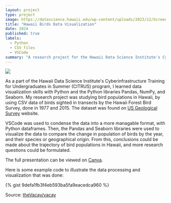 ```yaml
---
layout: project
type: project
image: https://datascience.hawaii.edu/wp-content/uploads/2023/12/Screen-Shot-2023-12-18-at-3.09.37-PM.png
title: "Hawaii Birds Data Visualization"
date: 2024
published: true
labels:
  - Python
  - CSV files
  - VSCode
summary: "A research project for the Hawaii Data Science Institute's Cyberinfrastructure Training for Undergraduates in Summer program. Python and the Python libraries Pandas, NumPy, and Seaborn were used to manipulate csv data and create data visualizations of birds sighted in Hawaii by year, species, and geographical origin."
---
```


<img class="img-fluid" src="https://www.google.com/url?sa=i&url=https%3A%2F%2Fdatascience.hawaii.edu%2F&psig=AOvVaw2i5HfyQrTmO86RQFS9mPpM&ust=1737929601315000&source=images&cd=vfe&opi=89978449&ved=0CBQQjRxqFwoTCPi097bykYsDFQAAAAAdAAAAABAE">

As a part of the Hawaii Data Science Institute's Cyberinfrastructure Training for Undergraduates in Summer (CITRUS) program, I learned data visualization skills with Python and the Python libraries Pandas, NumPy, and Seaborn. My research project was studying bird populations in Hawaii, by using CSV data of birds sighted in transects by the Hawaii Forest Bird Survey, done in 1977 and 2015. The dataset was found on [US Geological Survey](https://www.usgs.gov/) website.

VSCode was used to condense the data into a more managable format, with Python dataframes. Then, the Pandas and Seaborn libraries were used to visualize the data to compare the change in population of birds by the year, and their species or geographical origin. From this, conclusions could be made about the trajectory of bird populations in Hawaii, and more research questions could be formulated. 

The full presentation can be viewed on [Canva](https://www.canva.com/design/DAGID3fbhmw/5fEp1DBwysevsWmc7BMkeA/edit?utm_content=DAGID3fbhmw&utm_campaign=designshare&utm_medium=link2&utm_source=sharebutton). 

Here is some example code to illustrate the data processing and visualization that was done:

{% gist 9defa1fb3f4eb593ba5fa9eacedca960 %}
 
Source: <a href="https://github.com/theVacay/vacay">theVacay/vacay</a>
